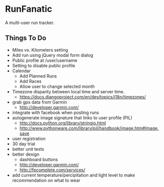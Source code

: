 RunFanatic
===========

A multi-user run tracker.

Things To Do
-------------
* Miles vs. Kilometers setting
* Add run using jQuery modal form dialog
* Public profile at /user/username
* Setting to disable public profile
* Calendar
    * Add Planned Runs
    * Add Races
    * Allow user to change selected month
* Timezone disparity between local time and server time.
    * https://docs.djangoproject.com/en/dev/topics/i18n/timezones/
* grab gps data from Garmin
    * http://developer.garmin.com/
* integrate with facebook when posting runs
* autogenerate image signature that links to user profile (PIL)
    * http://docs.python.org/library/stringio.html
    * http://www.pythonware.com/library/pil/handbook/image.htm#Image.save
* user registration
* 30 day trial
* better unit tests
* better design
    * dashboard buttons
    * http://developer.garmin.com/
    * http://fpcomplete.com/services/
* add current temperature/percipitation and light level to make recommendation on what to wear
